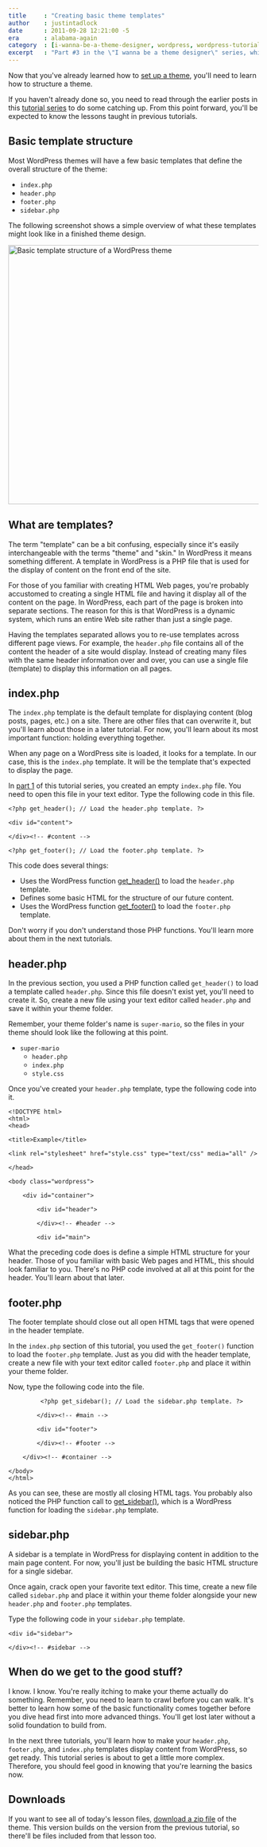 ```yaml
---
title     : "Creating basic theme templates"
author    : justintadlock
date      : 2011-09-28 12:21:00 -5
era       : alabama-again
category  : [i-wanna-be-a-theme-designer, wordpress, wordpress-tutorials]
excerpt   : "Part #3 in the \"I wanna be a theme designer\" series, which teaches you how to create basic WordPress theme templates."
---
```


Now that you've already learned how to <a href="http://justintadlock.com/archives/2011/09/20/i-wanna-be-a-theme-designer-theme-setup" title="Theme setup">set up a theme</a>, you'll need to learn how to structure a theme.

If you haven't already done so, you need to read through the earlier posts in this <a href="http://justintadlock.com/topics/i-wanna-be-a-theme-designer/" title="I wanna be a theme designer series">tutorial series</a> to do some catching up.  From this point forward, you'll be expected to know the lessons taught in previous tutorials.

<h2>Basic template structure</h2>

Most WordPress themes will have a few basic templates that define the overall structure of the theme:

<ul>
	<li><code>index.php</code></li>
	<li><code>header.php</code></li>
	<li><code>footer.php</code></li>
	<li><code>sidebar.php</code></li>
</ul>

The following screenshot shows a simple overview of what these templates might look like in a finished theme design.

<img src="http://justintadlock.com/blog/wp-content/uploads/2011/09/basic-template-structure.png" alt="Basic template structure of a WordPress theme" title="Basic template structure" width="600" height="520" class="aligncenter size-full wp-image-4025" />

<h2>What are templates?</h2>

The term "template" can be a bit confusing, especially since it's easily interchangeable with the terms "theme" and "skin."  In WordPress it means something different.  A template in WordPress is a PHP file that is used for the display of content on the front end of the site.

For those of you familiar with creating HTML Web pages, you're probably accustomed to creating a single HTML file and having it display all of the content on the page.  In WordPress, each part of the page is broken into separate sections.  The reason for this is that WordPress is a dynamic system, which runs an entire Web site rather than just a single page.

Having the templates separated allows you to re-use templates across different page views.  For example, the <code>header.php</code> file contains all of the content the header of a site would display.  Instead of creating many files with the same header information over and over, you can use a single file (template) to display this information on all pages.

<h2>index.php</h2>

The <code>index.php</code> template is the default template for displaying content (blog posts, pages, etc.) on a site.  There are other files that can overwrite it, but you'll learn about those in a later tutorial.  For now, you'll learn about its most important function:  holding everything together.

When any page on a WordPress site is loaded, it looks for a template.  In our case, this is the <code>index.php</code> template.  It will be the template that's expected to display the page.

In <a href="http://justintadlock.com/archives/2011/09/20/i-wanna-be-a-theme-designer-theme-setup" title="Theme setup">part 1</a> of this tutorial series, you created an empty <code>index.php</code> file.  You need to open this file in your text editor.  Type the following code in this file.

<pre><code>&lt;?php get_header(); // Load the header.php template. ?>

&lt;div id="content">

&lt;/div>&lt;!-- #content -->

&lt;?php get_footer(); // Load the footer.php template. ?></code></pre>

This code does several things:

<ul>
	<li>Uses the WordPress function <a href="http://codex.wordpress.org/Function_Reference/get_header" title="WordPress Codex: get_header()">get_header()</a> to load the <code>header.php</code> template.</li>
	<li>Defines some basic HTML for the structure of our future content.</li>
	<li>Uses the WordPress function <a href="http://codex.wordpress.org/Function_Reference/get_footer" title="WordPress Codex: get_footer()">get_footer()</a> to load the <code>footer.php</code> template.</li>
</ul>

Don't worry if you don't understand those PHP functions.  You'll learn more about them in the next tutorials.

<h2>header.php</h2>

In the previous section, you used a PHP function called <code>get_header()</code> to load a template called <code>header.php</code>.  Since this file doesn't exist yet, you'll need to create it.  So, create a new file using your text editor called <code>header.php</code> and save it within your theme folder.

Remember, your theme folder's name is <code>super-mario</code>, so the files in your theme should look like the following at this point.

<ul>
	<li><code>super-mario</code>
		<ul>
			<li><code>header.php</code></li>
			<li><code>index.php</code></li>
			<li><code>style.css</code></li>
		</ul>
	</li>
</ul>

Once you've created your <code>header.php</code> template, type the following code into it.

<pre><code>&lt;!DOCTYPE html>
&lt;html>
&lt;head>

&lt;title>Example&lt;/title>

&lt;link rel="stylesheet" href="style.css" type="text/css" media="all" />

&lt;/head>

&lt;body class="wordpress">

	&lt;div id="container">

		&lt;div id="header">

		&lt;/div>&lt;!-- #header -->

		&lt;div id="main"></code></pre>

What the preceding code does is define a simple HTML structure for your header.  Those of you familiar with basic Web pages and HTML, this should look familiar to you.  There's no PHP code involved at all at this point for the header.  You'll learn about that later.

<h2>footer.php</h2>

The footer template should close out all open HTML tags that were opened in the header template.

In the <code>index.php</code> section of this tutorial, you used the <code>get_footer()</code> function to load the <code>footer.php</code> template.  Just as you did with the header template, create a new file with your text editor called <code>footer.php</code> and place it within your theme folder.

Now, type the following code into the file.

<pre><code>			&lt;?php get_sidebar(); // Load the sidebar.php template. ?>

		&lt;/div>&lt;!-- #main -->

		&lt;div id="footer">

		&lt;/div>&lt;!-- #footer -->

	&lt;/div>&lt;!-- #container -->

&lt;/body>
&lt;/html></code></pre>

As you can see, these are mostly all closing HTML tags.  You probably also noticed the PHP function call to <a href="http://codex.wordpress.org/Function_Reference/get_sidebar" title="WordPress Codex: get_sidebar()">get_sidebar()</a>, which is a WordPress function for loading the <code>sidebar.php</code> template.

<h2>sidebar.php</h2>

A sidebar is a template in WordPress for displaying content in addition to the main page content.  For now, you'll just be building the basic HTML structure for a single sidebar.

Once again, crack open your favorite text editor.  This time, create a new file called <code>sidebar.php</code> and place it within your theme folder alongside your new <code>header.php</code> and <code>footer.php</code> templates.

Type the following code in your <code>sidebar.php</code> template.

<pre><code>&lt;div id="sidebar">

&lt;/div>&lt;!-- #sidebar --></code></pre>

<h2>When do we get to the good stuff?</h2>

I know.  I know.  You're really itching to make your theme actually do something.  Remember, you need to learn to crawl before you can walk.  It's better to learn how some of the basic functionality comes together before you dive head first into more advanced things.  You'll get lost later without a solid foundation to build from.

In the next three tutorials, you'll learn how to make your <code>header.php</code>, <code>footer.php</code>, and <code>index.php</code> templates display content from WordPress, so get ready.  This tutorial series is about to get a little more complex.  Therefore, you should feel good in knowing that you're learning the basics now.

<h2>Downloads</h2>

If you want to see all of today's lesson files, <a href="http://justintadlock.com/blog/wp-content/uploads/2011/09/super-mario-03.zip" title="Theme lesson zip file">download a zip file</a> of the theme.  This version builds on the version from the previous tutorial, so there'll be files included from that lesson too.
